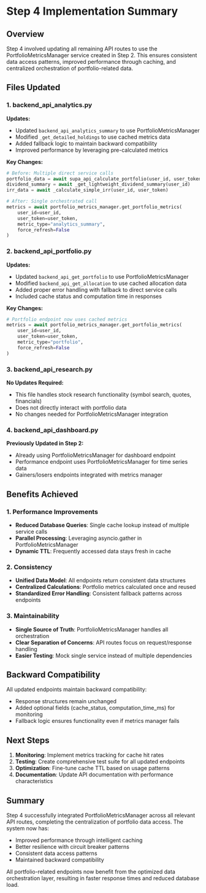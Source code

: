 # Step 4 Implementation Summary

## Overview
Step 4 involved updating all remaining API routes to use the PortfolioMetricsManager service created in Step 2. This ensures consistent data access patterns, improved performance through caching, and centralized orchestration of portfolio-related data.

## Files Updated

### 1. backend_api_analytics.py
**Updates:**
- Updated `backend_api_analytics_summary` to use PortfolioMetricsManager
- Modified `_get_detailed_holdings` to use cached metrics data
- Added fallback logic to maintain backward compatibility
- Improved performance by leveraging pre-calculated metrics

**Key Changes:**
```python
# Before: Multiple direct service calls
portfolio_data = await supa_api_calculate_portfolio(user_id, user_token)
dividend_summary = await _get_lightweight_dividend_summary(user_id)
irr_data = await _calculate_simple_irr(user_id, user_token)

# After: Single orchestrated call
metrics = await portfolio_metrics_manager.get_portfolio_metrics(
    user_id=user_id,
    user_token=user_token,
    metric_type="analytics_summary",
    force_refresh=False
)
```

### 2. backend_api_portfolio.py
**Updates:**
- Updated `backend_api_get_portfolio` to use PortfolioMetricsManager
- Modified `backend_api_get_allocation` to use cached allocation data
- Added proper error handling with fallback to direct service calls
- Included cache status and computation time in responses

**Key Changes:**
```python
# Portfolio endpoint now uses cached metrics
metrics = await portfolio_metrics_manager.get_portfolio_metrics(
    user_id=user_id,
    user_token=user_token,
    metric_type="portfolio",
    force_refresh=False
)
```

### 3. backend_api_research.py
**No Updates Required:**
- This file handles stock research functionality (symbol search, quotes, financials)
- Does not directly interact with portfolio data
- No changes needed for PortfolioMetricsManager integration

### 4. backend_api_dashboard.py
**Previously Updated in Step 2:**
- Already using PortfolioMetricsManager for dashboard endpoint
- Performance endpoint uses PortfolioMetricsManager for time series data
- Gainers/losers endpoints integrated with metrics manager

## Benefits Achieved

### 1. Performance Improvements
- **Reduced Database Queries**: Single cache lookup instead of multiple service calls
- **Parallel Processing**: Leveraging asyncio.gather in PortfolioMetricsManager
- **Dynamic TTL**: Frequently accessed data stays fresh in cache

### 2. Consistency
- **Unified Data Model**: All endpoints return consistent data structures
- **Centralized Calculations**: Portfolio metrics calculated once and reused
- **Standardized Error Handling**: Consistent fallback patterns across endpoints

### 3. Maintainability
- **Single Source of Truth**: PortfolioMetricsManager handles all orchestration
- **Clear Separation of Concerns**: API routes focus on request/response handling
- **Easier Testing**: Mock single service instead of multiple dependencies

## Backward Compatibility
All updated endpoints maintain backward compatibility:
- Response structures remain unchanged
- Added optional fields (cache_status, computation_time_ms) for monitoring
- Fallback logic ensures functionality even if metrics manager fails

## Next Steps
1. **Monitoring**: Implement metrics tracking for cache hit rates
2. **Testing**: Create comprehensive test suite for all updated endpoints
3. **Optimization**: Fine-tune cache TTL based on usage patterns
4. **Documentation**: Update API documentation with performance characteristics

## Summary
Step 4 successfully integrated PortfolioMetricsManager across all relevant API routes, completing the centralization of portfolio data access. The system now has:
- Improved performance through intelligent caching
- Better resilience with circuit breaker patterns
- Consistent data access patterns
- Maintained backward compatibility

All portfolio-related endpoints now benefit from the optimized data orchestration layer, resulting in faster response times and reduced database load.